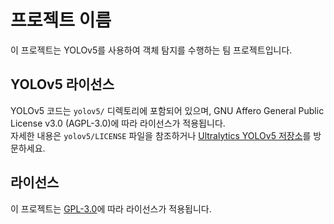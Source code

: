 # 프로젝트 이름
이 프로젝트는 YOLOv5를 사용하여 객체 탐지를 수행하는 팀 프로젝트입니다.

## YOLOv5 라이선스
YOLOv5 코드는 `yolov5/` 디렉토리에 포함되어 있으며, GNU Affero General Public License v3.0 (AGPL-3.0)에 따라 라이선스가 적용됩니다.  
자세한 내용은 `yolov5/LICENSE` 파일을 참조하거나 [Ultralytics YOLOv5 저장소](https://github.com/ultralytics/yolov5)를 방문하세요.

## 라이선스
이 프로젝트는 [GPL-3.0](https://www.gnu.org/licenses/gpl-3.0.html)에 따라 라이선스가 적용됩니다.
